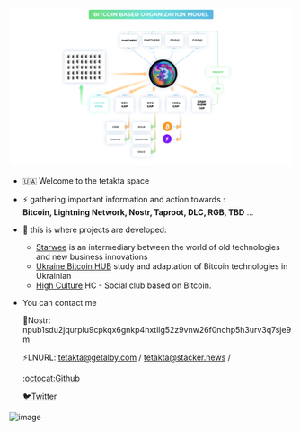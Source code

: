 ![image](https://github.com/tetakta/1111/blob/b60fc36b1e8b84f60d12d9d968c0eee0ffeadfc0/img/BBO%20model.png)


- 🇺🇦 Welcome to the tetakta space 
- ⚡️ gathering important information and action towards :  
      **Bitcoin, Lightning Network, Nostr, Taproot, DLC, RGB, TBD** ...
- 🌵 this is where projects are developed:
  - [Starwee](https://github.com/Bitcoin-Based/starwee) is an intermediary between the world of old technologies and new business innovations
  - [Ukraine Bitcoin HUB](https://njump.me/npub1ejn6vu9rkqyqldq4ufn6sdhwyyua97uuglkk8ekpa0xx4wdkvqksdvdst0) study and adaptation of Bitcoin technologies in Ukrainian 
  - [High Culture](https://high-culture.club/) HC - Social club based on Bitcoin.

-  You can contact me

    👾Nostr: npub1sdu2jqurplu9cpkqx6gnkp4hxtllg52z9vnw26f0nchp5h3urv3q7sje9m

    ⚡LNURL: tetakta@getalby.com / tetakta@stacker.news / 

    [:octocat:Github](https://github.com//tetakta)

    [🐦Twitter](https://twitter.com/tetakta)

![image](https://github.com/tetakta/tetakta/blob/90f1a13d77e2f96b5876515c11692ed8c473f947/img/bitcoin%20power.png)
